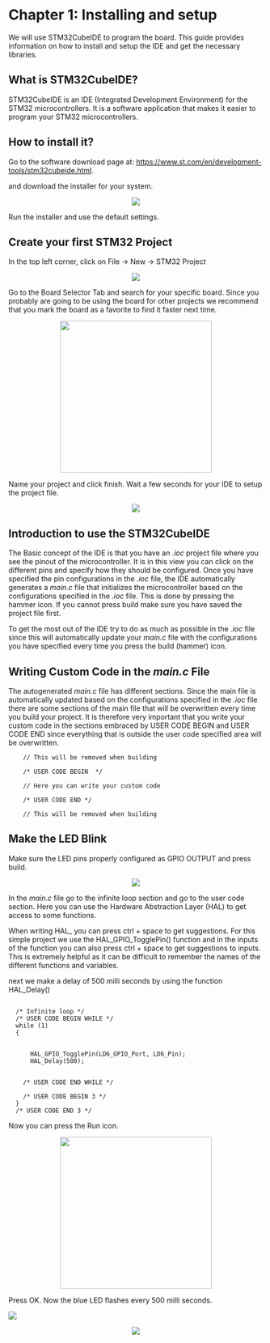 # Chapter 1: Installing and setup

We will use STM32CubeIDE to program the board. This guide provides information on how to install and setup the IDE and get the necessary libraries.

## What is STM32CubeIDE?

STM32CubeIDE is an IDE (Integrated Development Environment) for the STM32 microcontrollers. It is a software application that makes it easier to program your STM32 microcontrollers. 

## How to install it?

Go to the software download page at: https://www.st.com/en/development-tools/stm32cubeide.html.

and download the installer for your system.
<p align="center"> 
    <img src = "downloadIDE.png">
</p>

Run the installer and use the default settings.

## Create your first STM32 Project
In the top left corner, click on File → New → STM32 Project  

<p align="center"> 
    <img src = "newProject.png">
</p>

Go to the Board Selector Tab and search for your specific board. Since you probably are going to be using the board for other projects we recommend that you mark the board as a favorite to find it faster next time. 


<p align="center"> 
    <img src = "firstProject.png" height="300">
</p>

Name your project and click finish. Wait a few seconds for your IDE to setup the project file.


<p align="center"> 
    <img src = "mcViewioc.png">
</p>


## Introduction to use the STM32CubeIDE
The Basic concept of the IDE is that you have an *.ioc* project file where you see the pinout of the microcontroller. It is in this view you can click on the different pins and specify how they should be configured. Once you have specified the pin configurations in the *.ioc* file, the IDE automatically generates a *main.c* file that initializes the microcontroller based on the configurations specified in the *.ioc* file. This is done by pressing the hammer icon. If you cannot press build make sure you have saved the project file first. 

To get the most out of the IDE try to do as much as possible in the *.ioc* file since this will automatically update your *main.c* file with the configurations you have specified every time you press the build (hammer) icon. 


## Writing Custom Code in the *main.c* File

The autogenerated *main.c* file has different sections. Since the main file is automatically updated based on the configurations specified in the *.ioc* file there are some sections of the main file that will be overwritten every time you build your project. It is therefore very important that you write your custom code in the sections embraced by USER CODE BEGIN  and USER CODE END since everything that is outside the user code specified area will be overwritten.

```
    // This will be removed when building

    /* USER CODE BEGIN  */

    // Here you can write your custom code

    /* USER CODE END */

    // This will be removed when building
```


## Make the LED Blink

Make sure the LED pins properly configured as GPIO OUTPUT and press build.

<p align="center"> 
    <img src = "LEDpins.png">
</p>

In the *main.c* file go to the infinite loop section and go to the user code section. Here you can use the Hardware Abstraction Layer (HAL) to get access to some functions. 

When writing HAL_ you can press ctrl + space to get suggestions. For this simple project we use the HAL_GPIO_TogglePin() function and in the inputs of the function you can also press ctrl + space to get suggestions to inputs. This is extremely helpful as it can be difficult to remember the names of the different functions and variables.

next we make a delay of 500 milli seconds by using the function HAL_Delay()

```

  /* Infinite loop */
  /* USER CODE BEGIN WHILE */
  while (1)
  {
	  
	  
	  HAL_GPIO_TogglePin(LD6_GPIO_Port, LD6_Pin);
	  HAL_Delay(500);
	  
	  
    /* USER CODE END WHILE */

    /* USER CODE BEGIN 3 */
  }
  /* USER CODE END 3 */

```
 Now you can press the Run icon.

 <p align="center"> 
    <img src = "run.png" height="300">
</p>

Press OK. Now the blue LED flashes every 500 milli seconds.

![](ezgif.com-gif-maker.gif)

<p align="center"> 
    <img src = "./getSoftware.png">
</p>